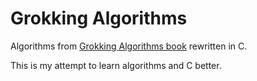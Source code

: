 # Grokking Algorithms

Algorithms from [Grokking Algorithms book](https://www.amazon.com/Grokking-Algorithms-illustrated-programmers-curious/dp/1617292230) rewritten in C.

This is my attempt to learn algorithms and C better.
